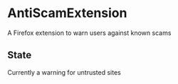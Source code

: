 # AntiScamExtension
A Firefox extension to warn users against known scams


## State
Currently a warning for untrusted sites